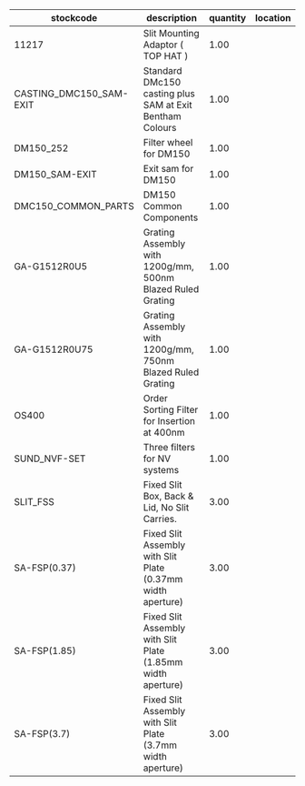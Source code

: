 |stockcode|description|quantity|location|
|---------|-----------|--------|--------|
|11217|Slit Mounting Adaptor ( TOP HAT )|1.00||
|CASTING_DMC150_SAM-EXIT|Standard DMc150 casting plus SAM at Exit Bentham Colours|1.00||
|DM150_252|Filter wheel for DM150|1.00||
|DM150_SAM-EXIT|Exit sam for DM150|1.00||
|DMC150_COMMON_PARTS|DM150 Common Components|1.00||
|GA-G1512R0U5|Grating Assembly with 1200g/mm, 500nm Blazed Ruled Grating|1.00||
|GA-G1512R0U75|Grating Assembly with 1200g/mm, 750nm Blazed Ruled Grating|1.00||
|OS400|Order Sorting Filter for Insertion at 400nm|1.00||
|SUND_NVF-SET|Three filters for NV systems|1.00||
|SLIT_FSS|Fixed Slit Box, Back & Lid, No Slit Carries.|3.00||
|SA-FSP(0.37)|Fixed Slit Assembly with Slit Plate (0.37mm width aperture)|3.00||
|SA-FSP(1.85)|Fixed Slit Assembly with Slit Plate (1.85mm width aperture)|3.00||
|SA-FSP(3.7)|Fixed Slit Assembly with Slit Plate (3.7mm width aperture)|3.00||
